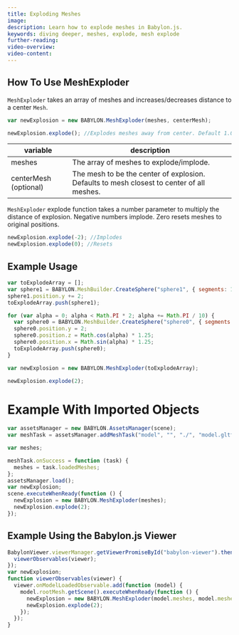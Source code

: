 ```yaml
---
title: Exploding Meshes
image:
description: Learn how to explode meshes in Babylon.js.
keywords: diving deeper, meshes, explode, mesh explode
further-reading:
video-overview:
video-content:
---
```


## How To Use MeshExploder

`MeshExploder` takes an array of meshes and increases/decreases distance to a center `Mesh`.

```javascript
var newExplosion = new BABYLON.MeshExploder(meshes, centerMesh);

newExplosion.explode(); //Explodes meshes away from center. Default 1.0.
```

| variable              | description                                                                               |
| --------------------- | ----------------------------------------------------------------------------------------- |
| meshes                | The array of meshes to explode/implode.                                                   |
| centerMesh (optional) | The mesh to be the center of explosion. Defaults to mesh closest to center of all meshes. |

`MeshExploder` explode function takes a number parameter to multiply the distance of explosion. Negative numbers implode. Zero resets meshes to original positions.

```javascript
newExplosion.explode(-2); //Implodes
newExplosion.explode(0); //Resets
```

## Example Usage

```javascript
var toExplodeArray = [];
var sphere1 = BABYLON.MeshBuilder.CreateSphere("sphere1", { segments: 12, diameter: 2 }, scene);
sphere1.position.y += 2;
toExplodeArray.push(sphere1);

for (var alpha = 0; alpha < Math.PI * 2; alpha += Math.PI / 10) {
  var sphere0 = BABYLON.MeshBuilder.CreateSphere("sphere0", { segments: 8, diameter: 0.5 }, scene);
  sphere0.position.y = 2;
  sphere0.position.z = Math.cos(alpha) * 1.25;
  sphere0.position.x = Math.sin(alpha) * 1.25;
  toExplodeArray.push(sphere0);
}

var newExplosion = new BABYLON.MeshExploder(toExplodeArray);

newExplosion.explode(2);
```

# Example With Imported Objects

```javascript
var assetsManager = new BABYLON.AssetsManager(scene);
var meshTask = assetsManager.addMeshTask("model", "", "./", "model.gltf");

var meshes;

meshTask.onSuccess = function (task) {
  meshes = task.loadedMeshes;
};
assetsManager.load();
var newExplosion;
scene.executeWhenReady(function () {
  newExplosion = new BABYLON.MeshExploder(meshes);
  newExplosion.explode(2);
});
```

## Example Using the Babylon.js Viewer

```javascript
BabylonViewer.viewerManager.getViewerPromiseById("babylon-viewer").then(function (viewer) {
  viewerObservables(viewer);
});
var newExplosion;
function viewerObservables(viewer) {
  viewer.onModelLoadedObservable.add(function (model) {
    model.rootMesh.getScene().executeWhenReady(function () {
      newExplosion = new BABYLON.MeshExploder(model.meshes, model.meshes[0]);
      newExplosion.explode(2);
    });
  });
}
```
